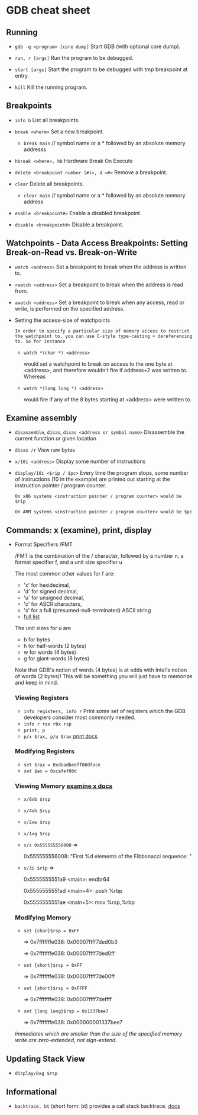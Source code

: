 # GDB cheat sheet

## **Running**

- `gdb -q <program> [core dump]` Start GDB (with optional core dump).

- `run, r [args]` Run the program to be debugged.

- `start [args]` Start the program to be debugged with tmp breakpoint at entry.

- `kill` Kill the running program.

## **Breakpoints**

- `info b` List all breakpoints.
- `break <where>` Set a new breakpoint.

  - `break main` // symbol name or a \* followed by an absolute memory addresss

- `hbreak <where>, hb` Hardware Break On Execute

- `delete <breakpoint number (#)>, d <#>` Remove a breakpoint.
- `clear` Delete all breakpoints.

  - `clear main` // symbol name or a \* followed by an absolute memory address

- `enable <breakpoint#>` Enable a disabled breakpoint.
- `disable <breakpoint#>` Disable a breakpoint.

## **Watchpoints - Data Access Breakpoints: Setting Break-on-Read vs. Break-on-Write**

- `watch <address>` Set a breakpoint to break when the address is written to.
- `rwatch <address>` Set a breakpoint to break when the address is read from.
- `awatch <address>` Set a breakpoint to break when any access, read or write, is performed on the specified address.

- Setting the access-size of watchpoints

      In order to specify a particular size of memory access to restrict the watchpoint to, you can use C-style type-casting + dereferencing to. So for instance

  - `watch *(char *) <address>`

    would set a watchpoint to break on access to the one byte at \<address>, and therefore wouldn't fire if address+2 was written to. Whereas

  - `watch *(long long *) <address>`

    would fire if any of the 8 bytes starting at \<address> were written to.

## **Examine assembly**

- `disassemble`, `disas`, `disas <address or symbol name>` Disassemble the current function or
  given location
- `disas /r` View raw bytes
- `x/10i <address>` Display some number of instructions
- `display/10i <$rip / $pc>` Every time the program stops, some number of instructions (10 in the example) are printed out starting at the instruction pointer / program counter.

      On x86 systems <instruction pointer / program counter> would be $rip

      On ARM systems <instruction pointer / program counter> would be $pc

## **Commands: x (examine), print, display**

- Format Specifiers /FMT

  /FMT is the combination of the / character, followed by a number n, a format specifier f, and a unit size specifier u

  The most common other values for f are:

  - 'x' for hexidecimal,
  - 'd' for signed decimal,
  - 'u' for unsigned decimal,
  - 'c' for ASCII characters,
  - 's' for a full (presumed-null-terminated) ASCII string
  - [full list](https://sourceware.org/gdb/onlinedocs/gdb/Output-Formats.html)

  The unit sizes for u are

  - b for bytes
  - h for half-words (2 bytes)
  - w for words (4 bytes)
  - g for giant-words (8 bytes)

  Note that GDB's notion of words (4 bytes) is at odds with Intel's notion of words (2 bytes)! This will be something you will just have to memorize and keep in mind.

  ### **Viewing Registers**

  - `info registers, info r` Print some set of registers which the GDB developers consider most commonly needed.
  - `info r rax rbx rsp`
  - `print, p`
  - `p/x $rax, p/u $rax` [print docs](https://sourceware.org/gdb/current/onlinedocs/gdb/Data.html#index-printing-data)

  ### **Modifying Registers**

  - `set $rax = 0xdeadbeeff00dface`
  - `set $ax = 0xcafef00d`

  ### Viewing Memory [examine x docs](https://sourceware.org/gdb/current/onlinedocs/gdb/Memory.html#index-examining-memory)

  - `x/8xb $rsp`
  - `x/4xh $rsp`
  - `x/2xw $rsp`
  - `x/1xg $rsp`
  - `x/s 0x555555556008` =>

    0x555555556008: "First %d elements of the Fibbonacci sequence: "

  - `x/3i $rip` =>

    0x5555555551a9 \<main>: endbr64

    0x5555555551ad \<main+4>: push %rbp

    0x5555555551ae \<main+5>: mov %rsp,%rbp

  ### **Modifying Memory**

  - `set {char}$rsp = 0xFF`

    => 0x7fffffffe038: 0x00007ffff7ded0b3

    => 0x7fffffffe038: 0x00007ffff7ded0ff

  - `set {short}$rsp = 0xFF`

    => 0x7fffffffe038: 0x00007ffff7de00ff

  - `set {short}$rsp = 0xFFFF`

    => 0x7fffffffe038: 0x00007ffff7deffff

  - `set {long long}$rsp = 0x1337bee7`

    => 0x7fffffffe038: 0x000000001337bee7

  _Immediates which are smaller than the size of the specified memory write are zero-extended, not sign-extend._

## Updating Stack View

- `display/8xg $rsp`

## Informational

- `backtrace, bt` (short form: bt) provides a call stack backtrace. [docs](https://sourceware.org/gdb/current/onlinedocs/gdb/Backtrace.html#Backtrace)
